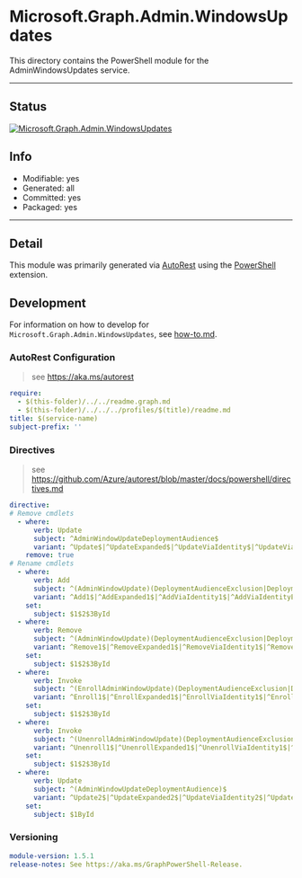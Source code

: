 <!-- region Generated -->
# Microsoft.Graph.Admin.WindowsUpdates
This directory contains the PowerShell module for the AdminWindowsUpdates service.

---
## Status
[![Microsoft.Graph.Admin.WindowsUpdates](https://img.shields.io/powershellgallery/v/Microsoft.Graph.Admin.WindowsUpdates.svg?style=flat-square&label=Microsoft.Graph.Admin.WindowsUpdates "Microsoft.Graph.Admin.WindowsUpdates")](https://www.powershellgallery.com/packages/Microsoft.Graph.Admin.WindowsUpdates/)

## Info
- Modifiable: yes
- Generated: all
- Committed: yes
- Packaged: yes

---
## Detail
This module was primarily generated via [AutoRest](https://github.com/Azure/autorest) using the [PowerShell](https://github.com/Azure/autorest.powershell) extension.

## Development
For information on how to develop for `Microsoft.Graph.Admin.WindowsUpdates`, see [how-to.md](how-to.md).
<!-- endregion -->

### AutoRest Configuration

> see https://aka.ms/autorest

``` yaml
require:
  - $(this-folder)/../../readme.graph.md
  - $(this-folder)/../../../profiles/$(title)/readme.md
title: $(service-name)
subject-prefix: ''
```

### Directives

> see https://github.com/Azure/autorest/blob/master/docs/powershell/directives.md

``` yaml
directive:
# Remove cmdlets
  - where:
      verb: Update
      subject: ^AdminWindowUpdateDeploymentAudience$
      variant: ^Update$|^UpdateExpanded$|^UpdateViaIdentity$|^UpdateViaIdentityExpanded$
    remove: true
# Rename cmdlets
  - where:
      verb: Add
      subject: ^(AdminWindowUpdate)(DeploymentAudienceExclusion|DeploymentAudience|UpdatableAsset)(Member)$
      variant: ^Add1$|^AddExpanded1$|^AddViaIdentity1$|^AddViaIdentityExpanded1$
    set:
      subject: $1$2$3ById
  - where:
      verb: Remove
      subject: ^(AdminWindowUpdate)(DeploymentAudienceExclusion|DeploymentAudience|UpdatableAsset)(Member)$
      variant: ^Remove1$|^RemoveExpanded1$|^RemoveViaIdentity1$|^RemoveViaIdentityExpanded1$
    set:
      subject: $1$2$3ById
  - where:
      verb: Invoke
      subject: ^(EnrollAdminWindowUpdate)(DeploymentAudienceExclusion|DeploymentAudienceMember|Updatable)(Asset)$
      variant: ^Enroll1$|^EnrollExpanded1$|^EnrollViaIdentity1$|^EnrollViaIdentityExpanded1$
    set:
      subject: $1$2$3ById
  - where:
      verb: Invoke
      subject: ^(UnenrollAdminWindowUpdate)(DeploymentAudienceExclusion|DeploymentAudienceMember|Updatable)(Asset)$
      variant: ^Unenroll1$|^UnenrollExpanded1$|^UnenrollViaIdentity1$|^UnenrollViaIdentityExpanded1$
    set:
      subject: $1$2$3ById
  - where:
      verb: Update
      subject: ^(AdminWindowUpdateDeploymentAudience)$
      variant: ^Update2$|^UpdateExpanded2$|^UpdateViaIdentity2$|^UpdateViaIdentityExpanded2$
    set:
      subject: $1ById
```

### Versioning

``` yaml
module-version: 1.5.1
release-notes: See https://aka.ms/GraphPowerShell-Release.
```

